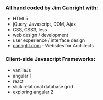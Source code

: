 
### All hand coded by Jim Canright with:
- HTML5
- jQuery, Javascript, DOM, Ajax
- CSS, CSS3, less
- web design / development
- user experience / interface design
- [canright.com](http://www.canright.com) - Websites for Architects

### Client-side Javascript Frameworks:
- vanillaJs
- angular 1
- react
- slick relational database grid
- exploring angular 2
